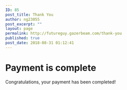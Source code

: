 ```yaml
---
ID: 85
post_title: Thank You
author: ng23055
post_excerpt: ""
layout: page
permalink: http://futureguy.gazerbeam.com/thank-you
published: true
post_date: 2018-08-31 01:12:41
---
```

<h1>Payment is complete</h1><p>Congratulations, your payment has been completed!</p>